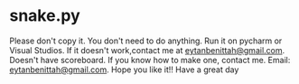 # snake.py
Please don't copy it.
You don't need to do anything.
Run it on pycharm or Visual Studios.
If it doesn't work,contact me at eytanbenittah@gmail.com.
Doesn't have scoreboard.
If you know how to make one, contact me.
Email: eytanbenittah@gmail.com.
Hope you like it!!
Have a great day
